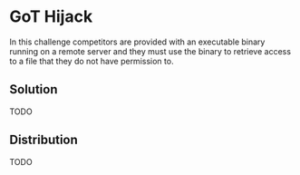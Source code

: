 # GoT Hijack

In this challenge competitors are provided with an executable binary running on a remote server and they must use the binary to retrieve access to a file that they do not have permission to.

## Solution

TODO

## Distribution

TODO